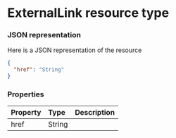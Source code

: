 # ExternalLink resource type



### JSON representation

Here is a JSON representation of the resource

<!-- {
  "blockType": "resource",
  "optionalProperties": [

  ],
  "@odata.type": "microsoft.graph.ExternalLink"
}-->

```json
{
  "href": "String"
}

```
### Properties
| Property	   | Type	|Description|
|:---------------|:--------|:----------|
|href|String||

<!-- uuid: b6bc371c-74b4-406e-a32b-0a222752be69
2015-10-16 22:29:34 UTC -->
<!-- {
  "type": "#page.annotation",
  "description": "ExternalLink resource",
  "keywords": "",
  "section": "documentation",
  "tocPath": ""
}-->